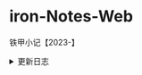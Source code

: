 # iron-Notes-Web

铁甲小记【2023-】



<details>
<summary>更新日志</summary>


- 2023-11-27:
  - 已完成
    - 更换登录注册页背景
  - 未完成：
    - [X]注册登录验证

</details>

